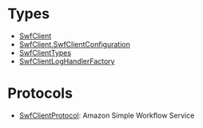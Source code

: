 # Types

  - [SwfClient](/aws-sdk-swift/reference/0.x/AWSSWF/SwfClient)
  - [SwfClient.SwfClientConfiguration](/aws-sdk-swift/reference/0.x/AWSSWF/SwfClient_SwfClientConfiguration)
  - [SwfClientTypes](/aws-sdk-swift/reference/0.x/AWSSWF/SwfClientTypes)
  - [SwfClientLogHandlerFactory](/aws-sdk-swift/reference/0.x/AWSSWF/SwfClientLogHandlerFactory)

# Protocols

  - [SwfClientProtocol](/aws-sdk-swift/reference/0.x/AWSSWF/SwfClientProtocol):
    <fullname>Amazon Simple Workflow Service</fullname>
